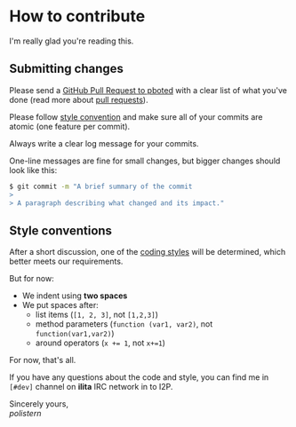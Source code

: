 # How to contribute

I'm really glad you're reading this.

## Submitting changes

Please send a [GitHub Pull Request to pboted](https://github.com/polistern/pboted/pull/new/master) with a clear list of what you've done (read more about [pull requests](http://help.github.com/pull-requests/)).

Please follow [style convention](#style-conventions) and make sure all of your commits are atomic (one feature per commit).

Always write a clear log message for your commits.

One-line messages are fine for small changes, but bigger changes should look like this:

```bash
$ git commit -m "A brief summary of the commit
>
> A paragraph describing what changed and its impact."
```

## Style conventions

After a short discussion, one of the [coding styles](https://github.com/motine/cppstylelineup) will be determined, which better meets our requirements.

But for now:

  * We indent using **two spaces**
  * We put spaces after:
    - list items (`[1, 2, 3]`, not `[1,2,3]`)
    - method parameters (`function (var1, var2)`, not `function(var1,var2)`)
    - around operators (`x += 1`, not `x+=1`)

For now, that's all.

If you have any questions about the code and style, you can find me in `[#dev]` channel on **ilita** IRC network in to I2P.

Sincerely yours,  
*polistern*

